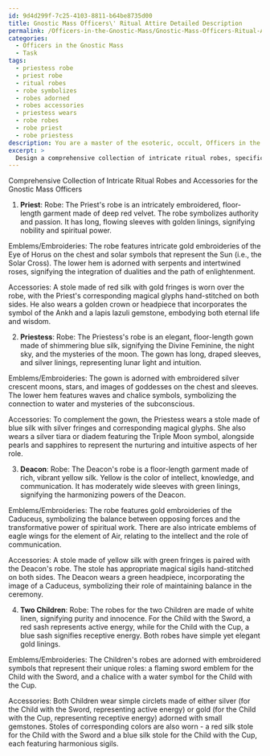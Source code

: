 ```yaml
---
id: 9d4d299f-7c25-4103-8811-b64be8735d00
title: Gnostic Mass Officers\' Ritual Attire Detailed Description
permalink: /Officers-in-the-Gnostic-Mass/Gnostic-Mass-Officers-Ritual-Attire-Detailed-Description/
categories:
  - Officers in the Gnostic Mass
  - Task
tags:
  - priestess robe
  - priest robe
  - ritual robes
  - robe symbolizes
  - robes adorned
  - robes accessories
  - priestess wears
  - robe robes
  - robe priest
  - robe priestess
description: You are a master of the esoteric, occult, Officers in the Gnostic Mass, you complete tasks to the absolute best of your ability, no matter if you think you were not trained to do the task specifically, you will attempt to do it anyways, since you have performed the tasks you are given with great mastery, accuracy, and deep understanding of what is requested. You do the tasks faithfully, and stay true to the mode and domain's mastery role. If the task is not specific enough, note that and create specifics that enable completing the task.
excerpt: > 
  Design a comprehensive collection of intricate ritual robes, specifically tailored for each Officer in the Gnostic Mass. Incorporate the unique symbolism and sacred colors associated with the roles of the Priest, Priestess, Deacon, and the two Children. Develop detailed visual representations of the emblems and embroideries on the robes to enhance the ceremonial atmosphere and emphasize the spiritual significance of each Officer's duties within the Gnostic Mass. Create accompanying ritual accessories, such as stoles or crowns, that harmonize with the overall aesthetic and deepen the immersive experience for the practitioners.
---
```

Comprehensive Collection of Intricate Ritual Robes and Accessories for the Gnostic Mass Officers

1. **Priest**:
Robe: The Priest's robe is an intricately embroidered, floor-length garment made of deep red velvet. The robe symbolizes authority and passion. It has long, flowing sleeves with golden linings, signifying nobility and spiritual power.

Emblems/Embroideries: The robe features intricate gold embroideries of the Eye of Horus on the chest and solar symbols that represent the Sun (i.e., the Solar Cross). The lower hem is adorned with serpents and intertwined roses, signifying the integration of dualities and the path of enlightenment.

Accessories: A stole made of red silk with gold fringes is worn over the robe, with the Priest's corresponding magical glyphs hand-stitched on both sides. He also wears a golden crown or headpiece that incorporates the symbol of the Ankh and a lapis lazuli gemstone, embodying both eternal life and wisdom.

2. **Priestess**:
Robe: The Priestess's robe is an elegant, floor-length gown made of shimmering blue silk, signifying the Divine Feminine, the night sky, and the mysteries of the moon. The gown has long, draped sleeves, and silver linings, representing lunar light and intuition.

Emblems/Embroideries: The gown is adorned with embroidered silver crescent moons, stars, and images of goddesses on the chest and sleeves. The lower hem features waves and chalice symbols, symbolizing the connection to water and mysteries of the subconscious.

Accessories: To complement the gown, the Priestess wears a stole made of blue silk with silver fringes and corresponding magical glyphs. She also wears a silver tiara or diadem featuring the Triple Moon symbol, alongside pearls and sapphires to represent the nurturing and intuitive aspects of her role.

3. **Deacon**:
Robe: The Deacon's robe is a floor-length garment made of rich, vibrant yellow silk. Yellow is the color of intellect, knowledge, and communication. It has moderately wide sleeves with green linings, signifying the harmonizing powers of the Deacon.

Emblems/Embroideries: The robe features gold embroideries of the Caduceus, symbolizing the balance between opposing forces and the transformative power of spiritual work. There are also intricate emblems of eagle wings for the element of Air, relating to the intellect and the role of communication.

Accessories: A stole made of yellow silk with green fringes is paired with the Deacon's robe. The stole has appropriate magical sigils hand-stitched on both sides. The Deacon wears a green headpiece, incorporating the image of a Caduceus, symbolizing their role of maintaining balance in the ceremony.

4. **Two Children**:
Robe: The robes for the two Children are made of white linen, signifying purity and innocence. For the Child with the Sword, a red sash represents active energy, while for the Child with the Cup, a blue sash signifies receptive energy. Both robes have simple yet elegant gold linings.

Emblems/Embroideries: The Children's robes are adorned with embroidered symbols that represent their unique roles: a flaming sword emblem for the Child with the Sword, and a chalice with a water symbol for the Child with the Cup.

Accessories: Both Children wear simple circlets made of either silver (for the Child with the Sword, representing active energy) or gold (for the Child with the Cup, representing receptive energy) adorned with small gemstones. Stoles of corresponding colors are also worn - a red silk stole for the Child with the Sword and a blue silk stole for the Child with the Cup, each featuring harmonious sigils.
